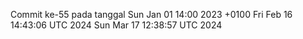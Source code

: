 Commit ke-55 pada tanggal Sun Jan 01 14:00 2023 +0100
Fri Feb 16 14:43:06 UTC 2024
Sun Mar 17 12:38:57 UTC 2024
